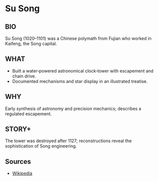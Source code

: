 ---
---
# Su Song

## BIO
Su Song (1020–1101) was a Chinese polymath from Fujian who worked in Kaifeng, the Song capital.

## WHAT
- Built a water‑powered astronomical clock‑tower with escapement and chain drive.
- Documented mechanisms and star display in an illustrated treatise.

## WHY
Early synthesis of astronomy and precision mechanics; describes a regulated escapement.

## STORY+
The tower was destroyed after 1127; reconstructions reveal the sophistication of Song engineering.

## Sources
- [Wikipedia](https://en.wikipedia.org/wiki/Su_Song)
